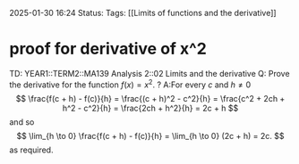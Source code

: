 2025-01-30 16:24
Status: 
Tags: [[Limits of functions and the derivative]]
# proof for derivative of x^2

TD: YEAR1::TERM2::MA139 Analysis 2::02 Limits and the derivative
Q: Prove the derivative for the function $f(x)=x^{2}$.
?
A:For every $c$ and $h \neq 0$  
$$
\frac{f(c + h) - f(c)}{h} = \frac{(c + h)^2 - c^2}{h} = \frac{c^2 + 2ch + h^2 - c^2}{h} = \frac{2ch + h^2}{h} = 2c + h
$$
and so  
$$
\lim_{h \to 0} \frac{f(c + h) - f(c)}{h} = \lim_{h \to 0} (2c + h) = 2c.
$$
as required.
<!--ID: 1738254396247-->
